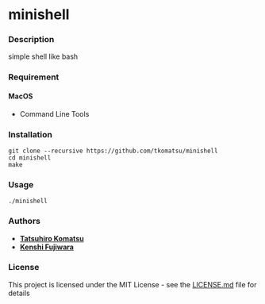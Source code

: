 # minishell
### Description
simple shell like bash

### Requirement
#### MacOS
* Command Line Tools

### Installation
```shell
git clone --recursive https://github.com/tkomatsu/minishell
cd minishell
make
```

### Usage
```shell
./minishell
```

### Authors
* **[Tatsuhiro Komatsu](https://github.com/tkomatsu)**
* **[Kenshi Fujiwara](https://github.com/kefujiwa)**

### License
This project is licensed under the MIT License - see the [LICENSE.md](LICENSE.md) file for details
